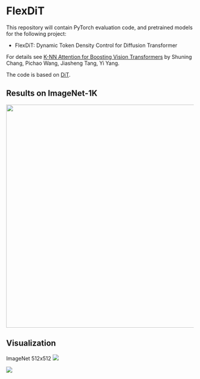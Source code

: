 # FlexDiT

This repository will contain PyTorch evaluation code, and pretrained models for the following project:
* FlexDiT: Dynamic Token Density Control for Diffusion Transformer

For details see [K-NN Attention for Boosting Vision Transformers]([https://arxiv.org/abs/2106.00515](https://arxiv.org/abs/2412.06028)) by Shuning Chang, Pichao Wang, Jiasheng Tang, Yi Yang. 

The code is based on [DiT](https://github.com/chuanyangjin/fast-DiT).

## Results on ImageNet-1K
<img src="image/Results.png" width="600">

## Visualization

ImageNet 512x512
<img src="image/vis1.png" >

<img src="image/vis2.png" >
